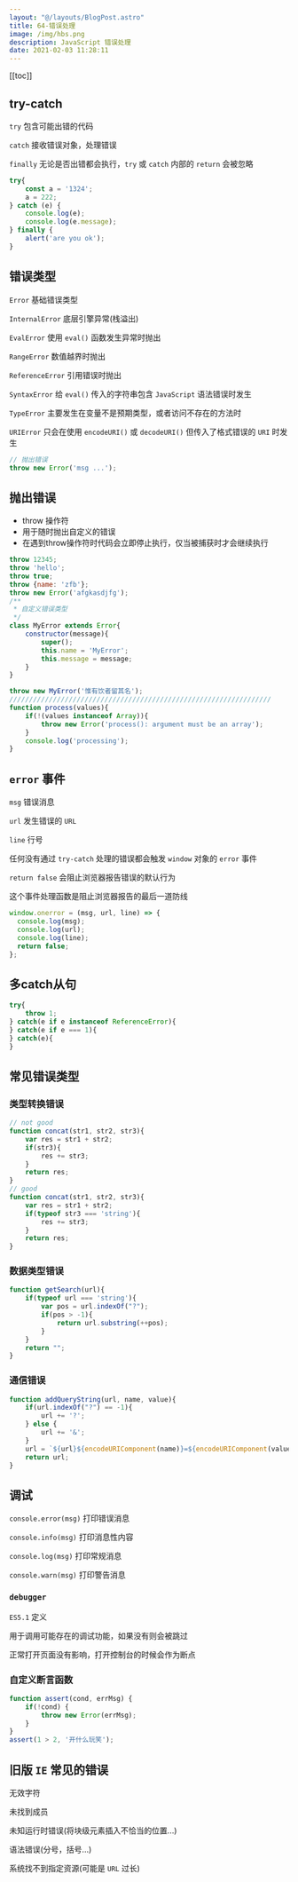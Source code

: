 ```yaml
---
layout: "@/layouts/BlogPost.astro"
title: 64-错误处理
image: /img/hbs.png
description: JavaScript 错误处理
date: 2021-02-03 11:28:11
---
```


[[toc]]

## try-catch

`try` 包含可能出错的代码

`catch` 接收错误对象，处理错误

`finally` 无论是否出错都会执行，`try` 或 `catch` 内部的 `return` 会被忽略

```js
try{
	const a = '1324';
	a = 222;
} catch (e) {
	console.log(e);
	console.log(e.message);
} finally {
	alert('are you ok');
}
```

## 错误类型

`Error` 基础错误类型

`InternalError` 底层引擎异常(栈溢出)

`EvalError` 使用 `eval()` 函数发生异常时抛出

`RangeError` 数值越界时抛出

`ReferenceError` 引用错误时抛出

`SyntaxError` 给 `eval()` 传入的字符串包含 `JavaScript` 语法错误时发生

`TypeError` 主要发生在变量不是预期类型，或者访问不存在的方法时

`URIError` 只会在使用 `encodeURI()` 或 `decodeURI()` 但传入了格式错误的 `URI` 时发生

```js
// 抛出错误
throw new Error('msg ...');
```

## 抛出错误

- throw 操作符
- 用于随时抛出自定义的错误
- 在遇到throw操作符时代码会立即停止执行，仅当被捕获时才会继续执行

```js
throw 12345;
throw 'hello';
throw true;
throw {name: 'zfb'};
throw new Error('afgkasdjfg');
/**
 * 自定义错误类型
 */
class MyError extends Error{
	constructor(message){
		super();
		this.name = 'MyError';
		this.message = message;
	}
}

throw new MyError('惟有饮者留其名');
//////////////////////////////////////////////////////////////////
function process(values){
	if(!(values instanceof Array)){
		throw new Error('process(): argument must be an array');
	}
	console.log('processing');
}
```

## `error` 事件

`msg` 错误消息

`url` 发生错误的 `URL`

`line` 行号

任何没有通过 `try-catch` 处理的错误都会触发 `window` 对象的 `error` 事件

`return false` 会阻止浏览器报告错误的默认行为

这个事件处理函数是阻止浏览器报告的最后一道防线

```js
window.onerror = (msg, url, line) => {
  console.log(msg);
  console.log(url);
  console.log(line);
  return false;
};
```

## 多catch从句

```js
try{
	throw 1;
} catch(e if e instanceof ReferenceError){
} catch(e if e === 1){
} catch(e){
}
```

## 常见错误类型

### 类型转换错误

```js
// not good
function concat(str1, str2, str3){
	var res = str1 + str2;
	if(str3){
		res += str3;
	}
	return res;
}
// good
function concat(str1, str2, str3){
	var res = str1 + str2;
	if(typeof str3 === 'string'){
		res += str3;
	}
	return res;
}
```

### 数据类型错误

```js
function getSearch(url){
	if(typeof url === 'string'){
		var pos = url.indexOf("?");
		if(pos > -1){
			return url.substring(++pos);
		}
	}
	return "";
}
```

### 通信错误

```js
function addQueryString(url, name, value){
	if(url.indexOf("?") == -1){
		url += '?';
	} else {
		url += '&';
	}
	url = `${url}${encodeURIComponent(name)}=${encodeURIComponent(value)}`;
	return url;
}
```

## 调试

`console.error(msg)` 打印错误消息

`console.info(msg)` 打印消息性内容

`console.log(msg)` 打印常规消息

`console.warn(msg)` 打印警告消息

### `debugger`

`ES5.1` 定义

用于调用可能存在的调试功能，如果没有则会被跳过

正常打开页面没有影响，打开控制台的时候会作为断点

### 自定义断言函数

```js
function assert(cond, errMsg) {
	if(!cond) {
		throw new Error(errMsg);
	}
}
assert(1 > 2, '开什么玩笑');
```

## 旧版 `IE` 常见的错误

无效字符

未找到成员

未知运行时错误(将块级元素插入不恰当的位置...)

语法错误(分号，括号...)

系统找不到指定资源(可能是 `URL` 过长)